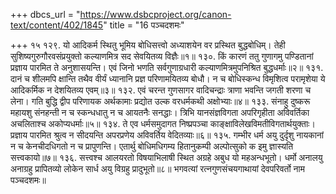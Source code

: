 +++
dbcs_url = "https://www.dsbcproject.org/canon-text/content/402/1845"
title = "16 पञ्चदशमः"

+++
१५
१२९. यो आदिकर्म स्थितु भूमिय बोधिसत्त्वो 
अध्याशयेन वर प्रस्थित बुद्धबोधिम्। 
तेही सुशिष्यगुरुगौरवसंप्रयुक्तो 
कल्याणमित्र सद सेवयितव्य विज्ञैः॥१॥
१३०. किं कारणं ततु गुणागमु पण्डितानां 
प्रज्ञाय पारमित ते अनुशासयन्ति। 
एवं जिनो भणति सर्वगुणाग्रधारी 
कल्याणमित्रमुपनिश्रित बुद्धधर्माः॥२॥
१३१. दानं च शीलमपि क्षान्ति तथैव वीर्यं 
ध्यानानि प्रज्ञ परिणामयितव्य बोधौ। 
न च बोधिस्कन्ध विमृशित्व परामृशेया 
ये आदिकर्मिक न देशयितव्य एवम्॥३॥
१३२. एवं चरन्त गुणसागर वादिचन्द्राः 
त्राणा भवन्ति जगती शरणा च लेना। 
गति बुद्धि द्वीप परिणायक अर्थकामाः 
प्रद्योत उल्क वरधर्मकथी अक्षोभ्याः॥४॥
१३३. संनाहु दुष्करू महायशु संनहन्ती 
न च स्कन्धधातु न च आयतनैः सनद्धाः। 
त्रिभि यानसंज्ञविगता अपरिगृहीता 
अविवर्तिका अचलिताश्च अकोप्यधर्माः॥५॥
१३४. ते एव धर्मसमुदागत निष्प्रपञ्चा 
काङ्क्षाविलेखविमतीविगतार्थयुक्ताः। 
प्रज्ञाय पारमित श्रुत्व न सीदयन्ति
अपरप्रणेय अविवर्तिय वेदितव्याः॥६॥
१३५. गम्भीर धर्म अयु दुर्दृशु नायकानां 
न च केनचीदधिगतो न च प्रापुणन्ति। 
एतार्थु बोधिमधिगम्य हितानुकम्पी 
अल्पोत्सुको क इमु ज्ञास्यति सत्त्वकायो॥७॥
१३६. सत्त्वश्च आलयरतो विषयाभिलाषी 
स्थित अग्रहे अबुध यो मह‍अन्धभूतो। 
धर्मो अनालयु अनाग्रहु प्रापितव्यो 
लोकेन सार्ध अयु विग्रहु प्रादुभूतो॥८॥
भगवत्यां रत्नगुणसंचयगाथायां देवपरिवर्तो नाम पञ्चदशमः॥
